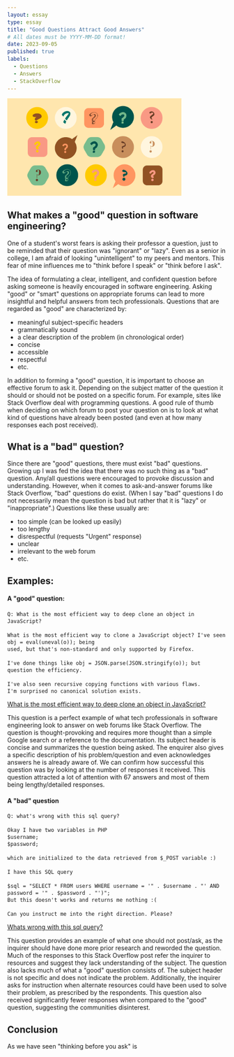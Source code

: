 ```yaml
---
layout: essay
type: essay
title: "Good Questions Attract Good Answers"
# All dates must be YYYY-MM-DD format!
date: 2023-09-05
published: true
labels:
  - Questions
  - Answers 
  - StackOverflow
---
```


<img width="400px" class="rounded float-start pe-4" src="../img/question.png">

## What makes a "good" question in software engineering?

One of a student's worst fears is asking their professor a question, just to be reminded that their question was "ignorant" or "lazy". Even as a senior in college, I am afraid of looking "unintelligent" to my peers and mentors. This fear of mine influences me to "think before I speak" or "think before I ask". 

The idea of formulating a clear, intelligent, and confident question before asking someone is heavily encouraged in software engineering. Asking "good" or "smart" questions on appropriate forums can lead to more insightful and helpful answers from tech professionals. Questions that are regarded as "good" are characterized by:

- meaningful subject-specific headers
- grammatically sound
- a clear description of the problem (in chronological order)
- concise
- accessible
- respectful
- etc.

In addition to forming a "good" question, it is important to choose an effective forum to ask it. Depending on the subject matter of the question it should or should not be posted on a specific forum. For example, sites like Stack Overflow deal with programming questions. A good rule of thumb when deciding on which forum to post your question on is to look at what kind of questions have already been posted (and even at how many responses each post received).

## What is a "bad" question?

Since there are "good" questions, there must exist "bad" questions. Growing up I was fed the idea that there was no such thing as a "bad" question. Any/all questions were encouraged to provoke discussion and understanding. However, when it comes to ask-and-answer forums like Stack Overflow, "bad" questions do exist. 
(When I say "bad" questions I do not necessarily mean the question is bad but rather that it is "lazy" or "inappropriate".) Questions like these usually are:

- too simple (can be looked up easily)
- too lengthy
- disrespectful (requests "Urgent" response)
- unclear
- irrelevant to the web forum
- etc.

## Examples:

#### A "good" question:

```
Q: What is the most efficient way to deep clone an object in JavaScript?

What is the most efficient way to clone a JavaScript object? I've seen obj = eval(uneval(o)); being
used, but that's non-standard and only supported by Firefox.

I've done things like obj = JSON.parse(JSON.stringify(o)); but question the efficiency.

I've also seen recursive copying functions with various flaws.
I'm surprised no canonical solution exists.

```
[What is the most efficient way to deep clone an object in JavaScript?](https://stackoverflow.com/questions/122102/what-is-the-most-efficient-way-to-deep-clone-an-object-in-javascript)

This question is a perfect example of what tech professionals in software engineering look to answer on web forums like Stack Overflow. The question is thought-provoking and requires more thought than a simple Google search or a reference to the documentation. Its subject header is concise and summarizes the question being asked. The enquirer also gives a specific description of his problem/question and even acknowledges answers he is already aware of. We can confirm how successful this question was by looking at the number of responses it received. This question attracted a lot of attention with 67 answers and most of them being lengthy/detailed responses.  

#### A "bad" question

```
Q: what's wrong with this sql query?

Okay I have two variables in PHP
$username;
$password;

which are initialized to the data retrieved from $_POST variable :)

I have this SQL query

$sql = "SELECT * FROM users WHERE username = '" . $username . "' AND password = '" . $password . "')";
But this doesn't works and returns me nothing :(

Can you instruct me into the right direction. Please?
```
[Whats wrong with this sql query?](https://stackoverflow.com/questions/782488/whats-wrong-with-this-sql-query/782499#782499)

This question provides an example of what one should not post/ask, as the inquirer should have done more prior research and reworded the question. Much of the responses to this Stack Overflow post refer the inquirer to resources and suggest they lack understanding of the subject. The question also lacks much of what a "good" question consists of. The subject header is not specific and does not indicate the problem. Additionally, the inquirer asks for instruction when alternate resources could have been used to solve their problem, as prescribed by the respondents. This question also received significantly fewer responses when compared to the "good" question, suggesting the communities disinterest.

## Conclusion
As we have seen "thinking before you ask" is


